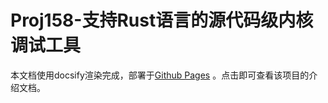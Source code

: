 # Proj158-支持Rust语言的源代码级内核调试工具

本文档使用docsify渲染完成，部署于[Github Pages](https://chenzhiy2001.github.io/code-debug/#/) 。点击即可查看该项目的介绍文档。